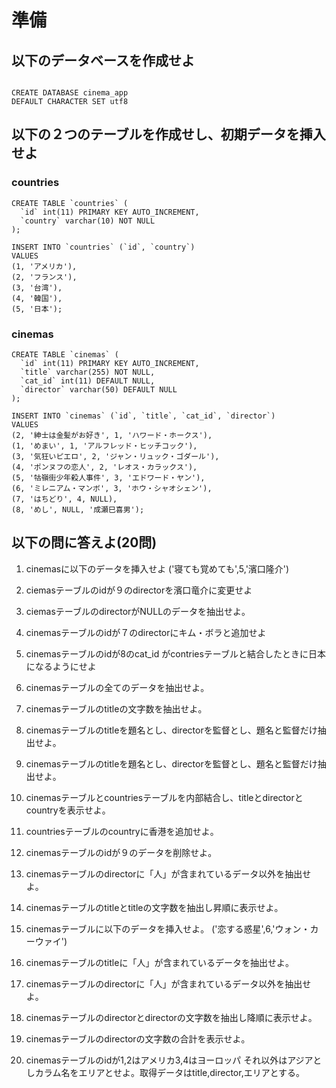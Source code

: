 # 準備

## 以下のデータベースを作成せよ

```

CREATE DATABASE cinema_app
DEFAULT CHARACTER SET utf8
```

## 以下の２つのテーブルを作成せし、初期データを挿入せよ

### countries

```
CREATE TABLE `countries` (
  `id` int(11) PRIMARY KEY AUTO_INCREMENT,
  `country` varchar(10) NOT NULL
);

INSERT INTO `countries` (`id`, `country`)
VALUES
(1, 'アメリカ'),
(2, 'フランス'),
(3, '台湾'),
(4, '韓国'),
(5, '日本');
```

### cinemas

```
CREATE TABLE `cinemas` (
  `id` int(11) PRIMARY KEY AUTO_INCREMENT,
  `title` varchar(255) NOT NULL,
  `cat_id` int(11) DEFAULT NULL,
  `director` varchar(50) DEFAULT NULL
);

INSERT INTO `cinemas` (`id`, `title`, `cat_id`, `director`)
VALUES
(2, '紳士は金髪がお好き', 1, 'ハワード・ホークス'),
(1, 'めまい', 1, 'アルフレッド・ヒッチコック'),
(3, '気狂いピエロ', 2, 'ジャン・リュック・ゴダール'),
(4, 'ポンヌフの恋人', 2, 'レオス・カラックス'),
(5, '牯嶺街少年殺人事件', 3, 'エドワード・ヤン'),
(6, 'ミレニアム・マンボ', 3, 'ホウ・シャオシェン'),
(7, 'はちどり', 4, NULL),
(8, 'めし', NULL, '成瀬巳喜男');

```

## 以下の問に答えよ(20問)

1. cinemasに以下のデータを挿入せよ
  ('寝ても覚めても',5,'濱口隆介')

1. ciemasテーブルのidが９のdirectorを濱口竜介に変更せよ

1. ciemasテーブルのdirectorがNULLのデータを抽出せよ。

1. cinemasテーブルのidが７のdirectorにキム・ボラと追加せよ

1. cinemasテーブルのidが8のcat\_id がcontriesテーブルと結合したときに日本になるようにせよ

1. cinemasテーブルの全てのデータを抽出せよ。

1. cinemasテーブルのtitleの文字数を抽出せよ。

1. cinemasテーブルのtitleを題名とし、directorを監督とし、題名と監督だけ抽出せよ。

1. cinemasテーブルのtitleを題名とし、directorを監督とし、題名と監督だけ抽出せよ。

1. cinemasテーブルとcountriesテーブルを内部結合し、titleとdirectorとcountryを表示せよ。

1. countriesテーブルのcountryに香港を追加せよ。

1. cinemasテーブルのidが９のデータを削除せよ。

1. cinemasテーブルのdirectorに「人」が含まれているデータ以外を抽出せよ。

1. cinemasテーブルのtitleとtitleの文字数を抽出し昇順に表示せよ。

1. cinemasテーブルに以下のデータを挿入せよ。
('恋する惑星',6,'ウォン・カーウァイ')

1. cinemasテーブルのtitleに「人」が含まれているデータを抽出せよ。

1. cinemasテーブルのdirectorに「人」が含まれているデータ以外を抽出せよ。

1. cinemasテーブルのdirectorとdirectorの文字数を抽出し降順に表示せよ。

1. cinemasテーブルのdirectorの文字数の合計を表示せよ。

1. cinemasテーブルのidが1,2はアメリカ3,4はヨーロッパ それ以外はアジアとしカラム名をエリアとせよ。取得データはtitle,director,エリアとする。
